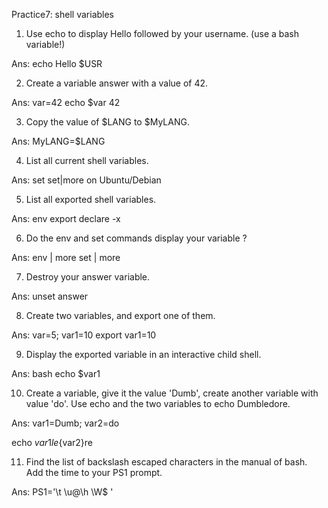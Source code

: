 Practice7: shell variables
1. Use echo to display Hello followed by your username. (use a bash variable!)

Ans:
echo Hello $USR

2. Create a variable answer with a value of 42.

Ans:
var=42
echo $var
42

3. Copy the value of $LANG to $MyLANG.

Ans:
MyLANG=$LANG

4. List all current shell variables.

Ans:
set
set|more on Ubuntu/Debian


5. List all exported shell variables.


Ans:
env
export
declare -x


6. Do the env and set commands display your variable ?

Ans:
env | more
set | more

7. Destroy your answer variable.

Ans:
unset answer

8. Create two variables, and export one of them.

Ans:
var=5; var1=10
export var1=10

9. Display the exported variable in an interactive child shell.

Ans:
bash
echo $var1

10. Create a variable, give it the value 'Dumb', create another variable with value 'do'. Use echo and the two variables to echo Dumbledore.

Ans:
var1=Dumb; var2=do

echo ${var1}le${var2}re



11. Find the list of backslash escaped characters in the manual of bash. Add the time to your PS1 prompt.

Ans:
PS1='\t \u@\h \W$ '
